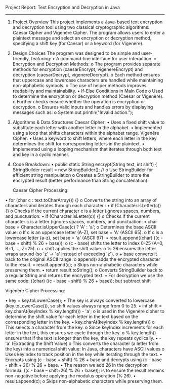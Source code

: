 Project Report: Text Encryption and Decryption in Java
________________________________________
1. Project Overview This project implements a Java-based text encryption and decryption tool using two classical cryptographic algorithms: Caesar Cipher and Vigenère Cipher. The program allows users to enter a plaintext message and select an encryption or decryption method, specifying a shift key (for Caesar) or a keyword (for Vigenère). 
2. Design Choices 
The program was designed to be simple and user-friendly, featuring:
•	A command-line interface for user interaction.
•	Encryption and Decryption Methods:
o	The program provides separate methods for encryption (caesarEncrypt, vigenereEncrypt) and decryption (caesarDecrypt, vigenereDecrypt).
o	Each method ensures that uppercase and lowercase characters are handled while maintaining non-alphabetic symbols.
o	The use of helper methods improves readability and maintainability.
•	If-Else Conditions in Main Code
o	Used to determine the encryption or decryption method (Caesar or Vigenère).
o	Further checks ensure whether the operation is encryption or decryption.
o	Ensures valid inputs and handles errors by displaying messages such as:
o	System.out.println("Invalid action.");

3. Algorithms & Data Structures
Caesar Cipher:
•	Uses a fixed shift value to substitute each letter with another letter in the alphabet.
•	Implemented using a loop that shifts characters within the alphabet range.
Vigenère Cipher:
•	Uses a keyword to shift letters, where each letter in the key determines the shift for corresponding letters in the plaintext.
•	Implemented using a looping mechanism that iterates through both text and key in a cyclic manner.

4. Code Breakdown: 
•	public static String encrypt(String text, int shift) { 
          StringBuilder result = new StringBuilder(); //
o	Use StringBuilder for efficient string manipulation 
o	Creates a StringBuilder to store the encrypted result (better performance than String concatenation).

   Caesar Cipher Processing:

•	for (char c : text.toCharArray()) {}
o	Converts the string into an array of characters and iterates through each character.:
•	if (Character.isLetter(c)) {}
o	Checks if the current character c is a letter (ignores spaces, numbers, and punctuation:
•	if (Character.isLetter(c)) {}
o	Checks if the current character c is a letter (ignores spaces, numbers, and punctuation:
•	char base = Character.isUpperCase(c) ? 'A' : 'a';
o	Determines the base ASCII value: o If c is an uppercase letter (A-Z), set base = 'A' (ASCII 65). o If c is a lowercase letter (a-z), set base = 'a' (ASCII 97):
•	result.append((char) ((c - base + shift) % 26 + base)); 
o	(c - base) shifts the letter to index 0-25 (A=0, B=1, ..., Z=25).
o	+ shift applies the shift value. 
o	 % 26 ensures the letter wraps around (so 'z' → 'a' instead of exceeding 'z'). 
o	+ base converts it back to the original ASCII range. 
o	 append() adds the encrypted character to the result.
•	result.append(c);
o	Skips non-alphabetic characters while preserving them.
•	return result.toString(); 
o	 Converts StringBuilder back to a regular String and returns the encrypted text.
•	For decryption we use the same code:  ((char) ((c - base - shift) % 26 + base)); but subtract shift 

  Vigenère Cipher Processing:

•	key = key.toLowerCase();
•	The key is always converted to lowercase (key.toLowerCase()), so shift values always range from 0 to 25. 
•	int shift = key.charAt(keyIndex % key.length()) - 'a'; 
o	is used in the Vigenère cipher to determine the shift value for each letter in the text based on the corresponding letter in the key.
•	 key.charAt(keyIndex % key.length())
o	This selects a character from the key. 
o	Since keyIndex increments for each letter in the text, this ensures we cycle through the key. 
o	% key.length() ensures that if the text is longer than the key, the key repeats cyclically. 
•	- 'a' (Extracting the Shift Value) 
o	This converts the character (a letter from the key) into a numerical shift value: In Java, characters have ASCII values
o	Uses keyIndex to track position in the key while iterating through the text. 
•	Encrypts using (c - base + shift) % 26 + base and decrypts using (c - base - shift + 26) % 26 + base. 
•	The reason we add 26 in the decryption formula:
((c - base – shift+26) % 26 + base)); 
is to ensure the result remains non-negative before applying the modulus operation (% 26).
•	result.append(c);
o	Skips non-alphabetic characters while preserving them.



